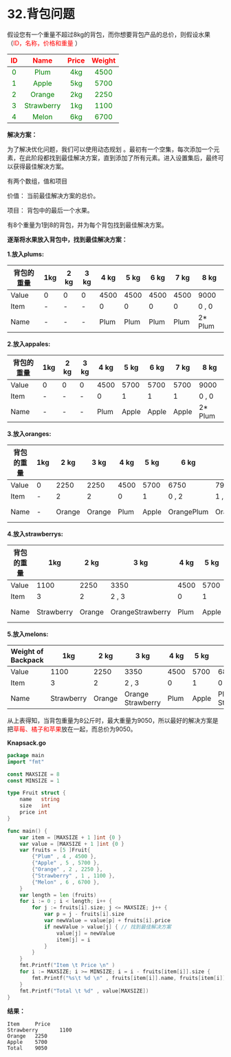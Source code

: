 # 32.背包问题

假设您有一个重量不超过8kg的背包，而你想要背包产品的总价，则假设水果（<font color="red">ID，名称，价格和重量</font> ）

| <font color="red">ID</font>  |     <font color="red">Name</font>     | <font color="red">Price</font> | <font color="red">Weight</font> |
| :--------------------------: | :-----------------------------------: | :----------------------------: | :-----------------------------: |
| <font color="green">0</font> |    <font color="green">Plum</font>    | <font color="green">4kg</font> | <font color="green">4500</font> |
| <font color="green">1</font> |   <font color="green">Apple</font>    | <font color="green">5kg</font> | <font color="green">5700</font> |
| <font color="green">2</font> |   <font color="green">Orange</font>   | <font color="green">2kg</font> | <font color="green">2250</font> |
| <font color="green">3</font> | <font color="green">Strawberry</font> | <font color="green">1kg</font> | <font color="green">1100</font> |
| <font color="green">4</font> |   <font color="green">Melon</font>    | <font color="green">6kg</font> | <font color="green">6700</font> |

**解决方案：**

为了解决优化问题，我们可以使用动态规划 。最初有一个空集，每次添加一个元素，在此阶段都找到最佳解决方案，直到添加了所有元素。进入设置集后，最终可以获得最佳解决方案。

有两个数组，值和项目

价值： 当前最佳解决方案的总价。

项目： 背包中的最后一个水果。

有8个重量为1到8的背包，并为每个背包找到最佳解决方案。

**逐渐将水果放入背包中，找到最佳解决方案：**

**1.放入plums:**

| 背包的重量 | 1kg  | 2 kg | 3 kg | 4 kg | 5 kg | 6 kg | 7 kg | 8 kg    |
| ---------- | ---- | ---- | ---- | ---- | ---- | ---- | ---- | ------- |
| Value      | 0    | 0    | 0    | 4500 | 4500 | 4500 | 4500 | 9000    |
| Item       | -    | -    | -    | 0    | 0    | 0    | 0    | 0 , 0   |
| Name       | -    | -    | -    | Plum | Plum | Plum | Plum | 2* Plum |

**2.放入appales:**

| 背包的重量 | 1kg  | 2 kg | 3 kg | 4 kg | 5 kg  | 6 kg  | 7 kg  | 8 kg    |
| ---------- | ---- | ---- | ---- | ---- | ----- | ----- | ----- | ------- |
| Value      | 0    | 0    | 0    | 4500 | 5700  | 5700  | 5700  | 9000    |
| Item       | -    | -    | -    | 0    | 1     | 1     | 1     | 0 , 0   |
| Name       | -    | -    | -    | Plum | Apple | Apple | Apple | 2* Plum |

**3.放入oranges:**

| 背包的重量 | 1kg  | 2 kg   | 3 kg   | 4 kg | 5 kg  | 6 kg       | 7 kg        | 8 kg    |
| ---------- | ---- | ------ | ------ | ---- | ----- | ---------- | ----------- | ------- |
| Value      | 0    | 2250   | 2250   | 4500 | 5700  | 6750       | 7950        | 9000    |
| Item       | -    | 2      | 2      | 0    | 1     | 0 , 2      | 1 , 2       | 0 , 0   |
| Name       | -    | Orange | Orange | Plum | Apple | OrangePlum | OrangeApple | 2* Plum |

**4.放入strawberrys:**

| 背包的重量 | 1kg        | 2 kg   | 3 kg             | 4 kg | 5 kg  | 6 kg            | 7 kg        | 8 kg                  |
| ---------- | ---------- | ------ | ---------------- | ---- | ----- | --------------- | ----------- | --------------------- |
| Value      | 1100       | 2250   | 3350             | 4500 | 5700  | 6800            | 7950        | 9050                  |
| Item       | 3          | 2      | 2 , 3            | 0    | 1     | 0 , 3           | 1 , 2       | 1 , 2, 3              |
| Name       | Strawberry | Orange | OrangeStrawberry | Plum | Apple | Plum Strawberry | OrangeApple | StrawberryOrangeApple |

**5.放入melons:**

| Weight of Backpack | 1kg        | 2 kg   | 3 kg              | 4 kg | 5 kg  | 6 kg            | 7 kg         | 8 kg                   |
| ------------------ | ---------- | ------ | ----------------- | ---- | ----- | --------------- | ------------ | ---------------------- |
| Value              | 1100       | 2250   | 3350              | 4500 | 5700  | 6800            | 7950         | 9050                   |
| Item               | 3          | 2      | 2 , 3             | 0    | 1     | 0 , 3           | 1 , 2        | 1 , 2, 3               |
| Name               | Strawberry | Orange | Orange Strawberry | Plum | Apple | Plum Strawberry | Apple Orange | Apple OrangeStrawberry |

从上表得知，当背包重量为8公斤时，最大重量为9050，所以最好的解决方案是把<font color="red">草莓、橘子和苹果</font>放在一起，而总价为9050。

**Knapsack.go**

```go
package main
import "fmt"

const MAXSIZE = 8
const MINSIZE = 1

type Fruit struct {
	name   string
	size   int
	price int
}

func main() {
	var item = [MAXSIZE + 1 ]int {0 }
	var value = [MAXSIZE + 1 ]int {0 }
	var fruits = [5 ]Fruit{
		{"Plum" , 4 , 4500 },
		{"Apple" , 5 , 5700 },
		{"Orange" , 2 , 2250 },
		{"Strawberry" , 1 , 1100 },
		{"Melon" , 6 , 6700 },
	}
	var length = len (fruits)
	for i := 0 ; i < length; i++ {
		for j := fruits[i].size; j <= MAXSIZE; j++ {
			var p = j - fruits[i].size
			var newValue = value[p] + fruits[i].price
			if newValue > value[j] { // 找到最佳解决方案
				value[j] = newValue
				item[j] = i
			}
		}
	}
	fmt.Printf("Item \t Price \n" )
	for i := MAXSIZE; i >= MINSIZE; i = i - fruits[item[i]].size {
		fmt.Printf("%s\t %d \n" , fruits[item[i]].name, fruits[item[i]].price)
	}
	fmt.Printf("Total \t %d" , value[MAXSIZE])
}
```

**结果：**

```
Item     Price
Strawberry       1100
Orange   2250
Apple    5700
Total    9050
```

